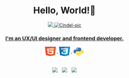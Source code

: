 <h1 align="center">Hello, World!👋</h1>

<div align="center">
  <a href="https://github.com/cindelevelyn">
  <img height="180em" src="https://github-readme-stats.vercel.app/api?username=cindelevelyn&show_icons=true&theme=buefy&include_all_commits=true&count_private=true"/>
  <img alt="Cindel-pic" height="180" src="https://user-images.githubusercontent.com/60244854/162501912-b11d2c85-5bfc-4179-9256-75dcdc3cd5ae.png">
</div>

 <div align="center">
  <h3>I'm an UX/UI designer and frontend developer.</h3>
  <img align="center" alt="Cindel-HTML" height="30" width="40" src="https://raw.githubusercontent.com/devicons/devicon/master/icons/html5/html5-original.svg">
  <img align="center" alt="Cindel-CSS" height="30" width="40" src="https://raw.githubusercontent.com/devicons/devicon/master/icons/css3/css3-original.svg">
  <img align="center" alt="Cindel-Python" height="30" width="40" src="https://raw.githubusercontent.com/devicons/devicon/master/icons/python/python-original.svg">
</div>

  ##
  
<div align="center"> 
  <a  href="https://www.instagram.com/cindel.exe/" target="_blank"><img width="22px" style="margin:1%;" src="https://cdn.jsdelivr.net/npm/simple-icons@v3/icons/instagram.svg" target="_blank"></a>
  <a href = "mailto:cindelevelyn@gmail.com"><img width="22px" style="margin:1%;" src="https://simpleicons.org/icons/gmail.svg" target="_blank"></a>
  <a href="https://www.linkedin.com/in/cindelsousa/" target="_blank"><img width="22px" style="margin:1%;" src="https://simpleicons.org/icons/linkedin.svg" target="_blank"></a> 
</div>
